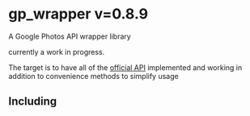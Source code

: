 # gp_wrapper v=0.8.9
A Google Photos API wrapper library

currently a work in progress.

The target is to have all of the [official API](https://developers.google.com/photos/library/reference/rest) implemented and working in addition to convenience methods to simplify usage

## Including
